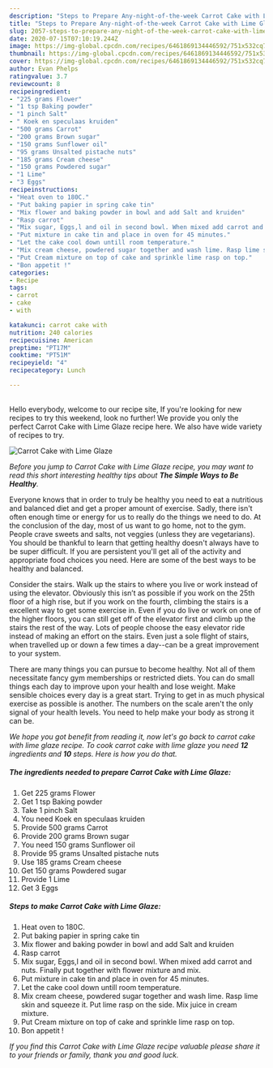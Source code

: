 ```yaml
---
description: "Steps to Prepare Any-night-of-the-week Carrot Cake with Lime Glaze"
title: "Steps to Prepare Any-night-of-the-week Carrot Cake with Lime Glaze"
slug: 2057-steps-to-prepare-any-night-of-the-week-carrot-cake-with-lime-glaze
date: 2020-07-15T07:10:19.244Z
image: https://img-global.cpcdn.com/recipes/6461869134446592/751x532cq70/carrot-cake-with-lime-glaze-recipe-main-photo.jpg
thumbnail: https://img-global.cpcdn.com/recipes/6461869134446592/751x532cq70/carrot-cake-with-lime-glaze-recipe-main-photo.jpg
cover: https://img-global.cpcdn.com/recipes/6461869134446592/751x532cq70/carrot-cake-with-lime-glaze-recipe-main-photo.jpg
author: Evan Phelps
ratingvalue: 3.7
reviewcount: 8
recipeingredient:
- "225 grams Flower"
- "1 tsp Baking powder"
- "1 pinch Salt"
- " Koek en speculaas kruiden"
- "500 grams Carrot"
- "200 grams Brown sugar"
- "150 grams Sunflower oil"
- "95 grams Unsalted pistache nuts"
- "185 grams Cream cheese"
- "150 grams Powdered sugar"
- "1 Lime"
- "3 Eggs"
recipeinstructions:
- "Heat oven to 180C."
- "Put baking papier in spring cake tin"
- "Mix flower and baking powder in bowl and add Salt and kruiden"
- "Rasp carrot"
- "Mix sugar, Eggs,l and oil in second bowl. When mixed add carrot and nuts. Finally put together with flower mixture and mix."
- "Put mixture in cake tin and place in oven for 45 minutes."
- "Let the cake cool down untill room temperature."
- "Mix cream cheese, powdered sugar together and wash lime. Rasp lime skin and squeeze it. Put lime rasp on the side. Mix juice in cream mixture."
- "Put Cream mixture on top of cake and sprinkle lime rasp on top."
- "Bon appetit !"
categories:
- Recipe
tags:
- carrot
- cake
- with

katakunci: carrot cake with 
nutrition: 240 calories
recipecuisine: American
preptime: "PT17M"
cooktime: "PT51M"
recipeyield: "4"
recipecategory: Lunch

---
```

<br>
Hello everybody, welcome to our recipe site, If you're looking for new recipes to try this weekend, look no further! We provide you only the perfect Carrot Cake with Lime Glaze recipe here. We also have wide variety of recipes to try.
<br>


![Carrot Cake with Lime Glaze](https://img-global.cpcdn.com/recipes/6461869134446592/751x532cq70/carrot-cake-with-lime-glaze-recipe-main-photo.jpg)

<i>Before you jump to Carrot Cake with Lime Glaze recipe, you may want to read this short interesting healthy tips about <strong>The Simple Ways to Be Healthy</strong>.</i>

Everyone knows that in order to truly be healthy you need to eat a nutritious and balanced diet and get a proper amount of exercise. Sadly, there isn't often enough time or energy for us to really do the things we need to do. At the conclusion of the day, most of us want to go home, not to the gym. People crave sweets and salts, not veggies (unless they are vegetarians). You should be thankful to learn that getting healthy doesn't always have to be super difficult. If you are persistent you'll get all of the activity and appropriate food choices you need. Here are some of the best ways to be healthy and balanced.

Consider the stairs. Walk up the stairs to where you live or work instead of using the elevator. Obviously this isn’t as possible if you work on the 25th floor of a high rise, but if you work on the fourth, climbing the stairs is a excellent way to get some exercise in. Even if you do live or work on one of the higher floors, you can still get off of the elevator first and climb up the stairs the rest of the way. Lots of people choose the easy elevator ride instead of making an effort on the stairs. Even just a sole flight of stairs, when travelled up or down a few times a day--can be a great improvement to your system. 

There are many things you can pursue to become healthy. Not all of them necessitate fancy gym memberships or restricted diets. You can do small things each day to improve upon your health and lose weight. Make sensible choices every day is a great start. Trying to get in as much physical exercise as possible is another. The numbers on the scale aren't the only signal of your health levels. You need to help make your body as strong it can be. 


<i>We hope you got benefit from reading it, now let's go back to carrot cake with lime glaze recipe. To cook carrot cake with lime glaze you need <strong>12</strong> ingredients and <strong>10</strong> steps. Here is how you do that.
</i>

##### The ingredients needed to prepare Carrot Cake with Lime Glaze:

1. Get 225 grams Flower
1. Get 1 tsp Baking powder
1. Take 1 pinch Salt
1. You need  Koek en speculaas kruiden
1. Provide 500 grams Carrot
1. Provide 200 grams Brown sugar
1. You need 150 grams Sunflower oil
1. Provide 95 grams Unsalted pistache nuts
1. Use 185 grams Cream cheese
1. Get 150 grams Powdered sugar
1. Provide 1 Lime
1. Get 3 Eggs


##### Steps to make Carrot Cake with Lime Glaze:

1. Heat oven to 180C.
1. Put baking papier in spring cake tin
1. Mix flower and baking powder in bowl and add Salt and kruiden
1. Rasp carrot
1. Mix sugar, Eggs,l and oil in second bowl. When mixed add carrot and nuts. Finally put together with flower mixture and mix.
1. Put mixture in cake tin and place in oven for 45 minutes.
1. Let the cake cool down untill room temperature.
1. Mix cream cheese, powdered sugar together and wash lime. Rasp lime skin and squeeze it. Put lime rasp on the side. Mix juice in cream mixture.
1. Put Cream mixture on top of cake and sprinkle lime rasp on top.
1. Bon appetit !


<i>If you find this Carrot Cake with Lime Glaze recipe valuable please share it to your friends or family, thank you and good luck.</i>

